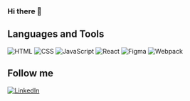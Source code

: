 ### Hi there 👋

## Languages and Tools
![HTML](https://img.shields.io/badge/HTML-866FD7?style=for-the-badge&logo=html5)
![CSS](https://img.shields.io/badge/CSS-866FD7?style=for-the-badge&logo=Css3)
![JavaScript](https://img.shields.io/badge/JavaScript-866FD7?style=for-the-badge&logo=JavaScript)
![React](https://img.shields.io/badge/React-866FD7?style=for-the-badge&logo=React)
![Figma](https://img.shields.io/badge/Figma-866FD7?style=for-the-badge&logo=Figma)
![Webpack](https://img.shields.io/badge/Webpack-866FD7?style=for-the-badge&logo=Webpack)

## Follow me
[![LinkedIn](https://img.shields.io/badge/LinkedIn-866FD7?style=for-the-badge&logo=LinkedIn)](https://www.linkedin.com/in/diana-gromova1901/)

<!--
**Andrej1405/Andrej1405** is a ✨ _special_ ✨ repository because its `README.md` (this file) appears on your GitHub profile.

Here are some ideas to get you started:

- 🔭 I’m currently working on ...
- 🌱 I’m currently learning ...
- 👯 I’m looking to collaborate on ...
- 🤔 I’m looking for help with ...
- 💬 Ask me about ...
- 📫 How to reach me: ...
- 😄 Pronouns: ...
- ⚡ Fun fact: ...
-->
